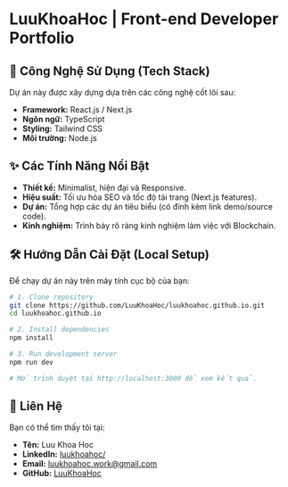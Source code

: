 # LuuKhoaHoc | Front-end Developer Portfolio

## 🚀 Công Nghệ Sử Dụng (Tech Stack)

Dự án này được xây dựng dựa trên các công nghệ cốt lõi sau:

- **Framework:** React.js / Next.js
- **Ngôn ngữ:** TypeScript
- **Styling:** Tailwind CSS
- **Môi trường:** Node.js

## ✨ Các Tính Năng Nổi Bật

- **Thiết kế:** Minimalist, hiện đại và Responsive.
- **Hiệu suất:** Tối ưu hóa SEO và tốc độ tải trang (Next.js features).
- **Dự án:** Tổng hợp các dự án tiêu biểu (có đính kèm link demo/source code).
- **Kinh nghiệm:** Trình bày rõ ràng kinh nghiệm làm việc với Blockchain.

## 🛠️ Hướng Dẫn Cài Đặt (Local Setup)

Để chạy dự án này trên máy tính cục bộ của bạn:

```bash
# 1. Clone repository
git clone https://github.com/LuuKhoaHoc/luukhoahoc.github.io.git
cd luukhoahoc.github.io

# 2. Install dependencies
npm install

# 3. Run development server
npm run dev

# Mở trình duyệt tại http://localhost:3000 để xem kết quả.
```

## 📧 Liên Hệ

Bạn có thể tìm thấy tôi tại:

- **Tên:** Luu Khoa Hoc
- **LinkedIn:** [luukhoahoc/](https://www.linkedin.com/in/luukhoahoc/)
- **Email:** [luukhoahoc.work@gmail.com](mailto:luukhoahoc.work@gmail.com)
- **GitHub:** [LuuKhoaHoc](https://github.com/LuuKhoaHoc)
